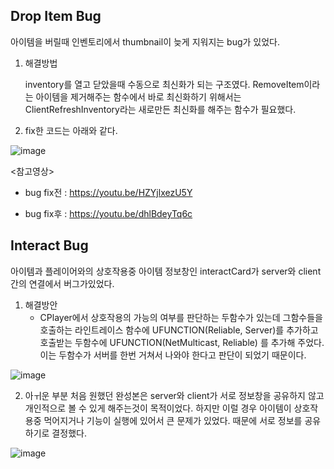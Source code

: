 ## Drop Item Bug

아이템을 버릴때 인벤토리에서 thumbnail이 늦게 지워지는 bug가 있었다.

1. 해결방법

    inventory를 열고 닫았을때 수동으로 최신화가 되는 구조였다.
    RemoveItem이라는 아이템을 제거해주는 함수에서 바로 최신화하기 위해서는 
    ClientRefreshInventory라는 새로만든 최신화를 해주는 함수가 필요했다.

2. fix한 코드는 아래와 같다.

![image](https://github.com/HanYooTae/Unreal-Game-Project1/assets/123162344/60e28376-aaf0-4cc4-a337-af0536bf3b2f)


<참고영상>

- bug fix전 : https://youtu.be/HZYjlxezU5Y

- bug fix후 : https://youtu.be/dhlBdeyTq6c

## Interact Bug 
아이템과 플레이어와의 상호작용중 아이템 정보창인 interactCard가 server와 client간의 연결에서 버그가있었다.

1. 해결방안
   - CPlayer에서 상호작용의 가능의 여부를 판단하는 두함수가 있는데 그함수들을 호출하는 라인트레이스 함수에 UFUNCTION(Reliable, Server)를 추가하고 호출받는 두함수에 UFUNCTION(NetMulticast, Reliable) 를 추가해 주었다. 이는 두함수가 서버를 한번 거쳐서 나와야 한다고 판단이 되었기 때문이다.

![image](https://github.com/HanYooTae/Unreal-Game-Project1/assets/123162344/36673683-6a7f-461b-9c39-588ca582e95a)

2. 아ㅟ운 부분
처음 원했던 완성본은 server와 client가 서로 정보창을 공유하지 않고 개인적으로 볼 수 있게 해주는것이 목적이었다. 하지만 이럴 경우 아이템이 상호작용중 먹어지거나 기능이 실행에 있어서 큰 문제가 있었다. 때문에 서로 정보를 공유하기로 결정했다.

![image](https://github.com/HanYooTae/Unreal-Game-Project1/assets/123162344/2ab682b3-42cb-47dd-860a-403ba275db81)

